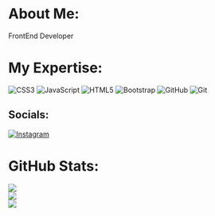 # About Me:
FrontEnd Developer


# My Expertise:
![CSS3](https://img.shields.io/badge/css3-%231572B6.svg?style=for-the-badge&logo=css3&logoColor=white) ![JavaScript](https://img.shields.io/badge/javascript-%23323330.svg?style=for-the-badge&logo=javascript&logoColor=%23F7DF1E) ![HTML5](https://img.shields.io/badge/html5-%23E34F26.svg?style=for-the-badge&logo=html5&logoColor=white) ![Bootstrap](https://img.shields.io/badge/bootstrap-%238511FA.svg?style=for-the-badge&logo=bootstrap&logoColor=white) ![GitHub](https://img.shields.io/badge/github-%23121011.svg?style=for-the-badge&logo=github&logoColor=white) ![Git](https://img.shields.io/badge/git-%23F05033.svg?style=for-the-badge&logo=git&logoColor=white)

## Socials:
[![Instagram](https://img.shields.io/badge/Instagram-%23E4405F.svg?logo=Instagram&logoColor=white)](https://instagram.com/ayda2o0) 

#  GitHub Stats:
![](https://github-readme-stats.vercel.app/api?username=Ayda2o00&theme=dark&hide_border=false&include_all_commits=true&count_private=false)<br/>
![](https://github-readme-streak-stats.herokuapp.com/?user=Ayda2o00&theme=dark&hide_border=false)<br/>
![](https://github-readme-stats.vercel.app/api/top-langs/?username=Ayda2o00&theme=dark&hide_border=false&include_all_commits=true&count_private=false&layout=compact)

<!-- Proudly created with GPRM ( https://gprm.itsvg.in ) -->
